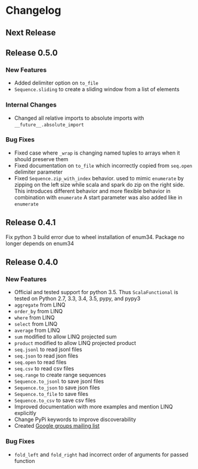 # Changelog
## Next Release

## Release 0.5.0
### New Features
* Added delimiter option on `to_file`
* `Sequence.sliding` to create a sliding window from a list of elements

### Internal Changes
* Changed all relative imports to absolute imports with `__future__.absolute_import`

### Bug Fixes
* Fixed case where `_wrap` is changing named tuples to arrays when it should preserve them
* Fixed documentation on `to_file` which incorrectly copied from `seq.open` delimiter parameter
* Fixed `Sequence.zip_with_index` behavior. used to mimic `enumerate` by zipping on the left size
while scala and spark do zip on the right side. This introduces different behavior and more flexible
behavior in combination with `enumerate` A start parameter was also added like in `enumerate`

## Release 0.4.1
Fix python 3 build error due to wheel installation of enum34. Package no longer depends on enum34

## Release 0.4.0
### New Features
* Official and tested support for python 3.5. Thus `ScalaFunctional` is tested on Python 2.7, 3.3,
3.4, 3.5, pypy, and pypy3
* `aggregate` from LINQ
* `order_by` from LINQ
* `where` from LINQ
* `select` from LINQ
* `average` from LINQ
* `sum` modified to allow LINQ projected sum
* `product` modified to allow LINQ projected product
* `seq.jsonl` to read jsonl files
* `seq.json` to read json files
* `seq.open` to read files
* `seq.csv` to read csv files
* `seq.range` to create range sequences
* `Sequence.to_jsonl` to save jsonl files
* `Sequence.to_json` to save json files
* `Sequence.to_file` to save files
* `Sequence.to_csv` to save csv files
* Improved documentation with more examples and mention LINQ explicitly
* Change PyPi keywords to improve discoverability
* Created [Google groups mailing list](https://groups.google.com/forum/#!forum/scalafunctional)

### Bug Fixes
* `fold_left` and `fold_right` had incorrect order of arguments for passed function
